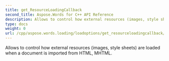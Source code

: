 ```yaml
---
title: get_ResourceLoadingCallback
second_title: Aspose.Words for C++ API Reference
description: Allows to control how external resources (images, style sheets) are loaded when a document is imported from HTML, MHTML. 
type: docs
weight: 0
url: /cpp/aspose.words.loading/loadoptions/get_resourceloadingcallback/
---
```


Allows to control how external resources (images, style sheets) are loaded when a document is imported from HTML, MHTML. 

